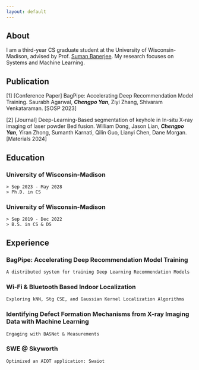 ```yaml
---
layout: default
---
```


## About

I am a third-year CS graduate student at the University of Wisconsin-Madison, advised by Prof. [Suman Banerjee](https://pages.cs.wisc.edu/~suman/). My research focuses on Systems and Machine Learning.

## Publication

[1] [Conference Paper] BagPipe: Accelerating Deep Recommendation Model Training. Saurabh Agarwal, _**Chengpo Yan**_, Ziyi Zhang, Shivaram Venkataraman. [SOSP 2023]

[2] [Journal] Deep-Learning-Based segmentation of keyhole in In-situ X-ray imaging of laser powder Bed fusion. William Dong, Jason Lian, _**Chengpo Yan**_, Yiran Zhong, Sumanth Karnati, Qilin Guo, Lianyi Chen, Dane Morgan. [Materials 2024]

## Education

### University of Wisconsin-Madison
```
> Sep 2023 - May 2028
> Ph.D. in CS
```

### University of Wisconsin-Madison
```
> Sep 2019 - Dec 2022
> B.S. in CS & DS
```

## Experience

### BagPipe: Accelerating Deep Recommendation Model Training
```
A distributed system for training Deep Learning Recommendation Models
```

### Wi-Fi & Bluetooth Based Indoor Localization
```
Exploring kNN, Stg CSE, and Gaussian Kernel Localization Algorithms
```

### Identifying Defect Formation Mechanisms from X-ray Imaging Data with Machine Learning
```
Engaging with BASNet & Measurements
```

### SWE @ Skyworth
```
Optimized an AIOT application: Swaiot
```
